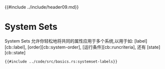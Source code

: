 {{#include ../include/header09.md}}

# System Sets

System Sets 允许你轻松地将共同的属性应用于多个系统,以用于如: [label][cb::label], [order][cb::system-order],
[运行条件][cb::runcriteria], 还有 [state][cb::state]

```rust,no_run,noplayground
{{#include ../code/src/basics.rs:systemset-labels}}
```
